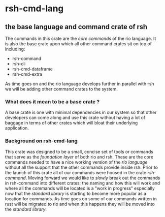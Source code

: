 # rsh-cmd-lang

## the base language and command crate of rsh

The commands in this crate are the *core commands* of the rio language.
It is also the base crate upon which all other command crates sit on
top of including:

* rsh-command
* rsh-cli
* rsh-cmd-dataframe
* rsh-cmd-extra

As time goes on and the rio language develops further in parallel with rsh we will be adding other command crates to the system.

### What does it mean to be a base crate ?

A base crate is one with minimal dependencies in our system so that other developers can come along and use this crate without having a lot of baggage in terms of other crates which will bloat their underlying application.

### Background on rsh-cmd-lang

This crate was designed to be a small, concise set of tools or commands that serve as the *foundation layer* of both rio and rsh.  These are the core commands needed to have a nice working version of the *rio language* without all the support that the other commands provide inside rsh. Prior to the launch of this crate all of our commands were housed in the crate *rsh-command*. Moving forward we would like to *slowly* break out the commands in rsh-command into different crates; the naming and how this will work and where all the commands will be located is a "work in progress" especially now that the *standard library* is starting to become more popular as a location for commands. As time goes on some of our commands written in rust will be migrated to rio and when this happens they will be moved into the *standard library*.
